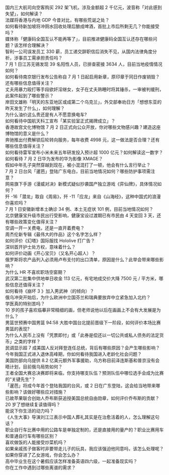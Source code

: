 国内三大航司向空客购买 292 架飞机，涉及金额超 2 千亿元，波音称「对此感到失望」，如何解读？  
法媒将香港与内地 GDP 今昔对比，有哪些荒诞之处？  
如何看待新加坡将冲厕水回收处理后酿成啤酒，首批上市后所剩无几？你能接受吗？  
媒体称「健康码全国互认不能再等了」，目前推进健康码全国互认还存在哪些问题？该怎样合理解决？  
智利一公司误发员工 330 薪，员工递交辞职信后消失不见，从国内法律角度分析，涉事员工需承担责任吗？  
7 月 1 日江苏无锡发现 39 名阳性人员，已排查密接 3634 人，目前当地疫情情况如何？  
如何看待南京银行发布公告称自 7 月 1 日起启用新章，原印章于同日作废销毁？还有哪些信息值得关注？  
丈夫用暴力殴打等手段欲奸淫继女，女子在丈夫熟睡时将其锤杀，一审被判缓刑，此案件起到了哪些警示？  
岸田文雄称「明天的东亚地区或成第二个乌克兰」，外交部奉劝日方「想想东亚的昨天发生了什么」，如何理解？  
为什么油价这么贵还是有人不愿意换电车?  
​如何看待中国航天科工宣布「某实验室正式揭牌成立」？  
香港故宫文化博物馆 7 月 2 日正式向公众开放，你对哪些文物感兴趣？建造这座博物馆的意义是什么？  
奔驰推出付费解锁后轮转向服务，每年收费 4998 元，这一做法是否合理？还有哪些信息值得关注？  
如何看待雷军宣布小米未来五年研发投入预计超 1000 亿元？如何解读这一数字？  
如何看待 7 月 2 日华为发布的华为影像 XMAGE？  
假如中年孔子突然穿越到现在，被小混混打了一顿，他会有什么言行举止？  
7 月 2 日台风「暹芭」登陆广东电白，目前当地情况如何？哪些防护事项需注意？  
网易旗下手游《漫威对决》新模式疑似抄袭国产独立游戏《弈仙牌》，具体情况如何？  
歼 -16「潜龙」取自《周易》，歼 -11「应龙」来自《山海经》，这种中国式的浪漫你喜欢吗？  
7 月 1 日安徽新增本土确诊 34 例、本土无症状 101 例，目前当地情况如何？  
北京健康宝升级市民出行受影响，健康宝设过渡期已有市民由 4 天变回 3 天，还有哪些政策变化值得关注？  
空调一开一关费电，还是一直开着费电？  
周杰伦新专辑《最伟大的作品》这个名字怎么样？  
如何评价《幻塔》国际服找 Hololive 打广告？  
深圳首开护士处方权，意味着什么？  
如何评价动画《开心宝贝》（又名开心超人）？  
俄罗斯将农产品列入必须用卢布支付的出口清单，原因是什么？此举会带来哪些影响？  
为什么 HR 不喜欢职场空窗期？  
武汉第二批集中供地单日收金 113 亿元，有宅地成交价大降 7500 元 / 平方米，哪些信息还值得关注？  
如何看待《崩坏 3 》加入男武神（的倾向）？  
俄乌冲突开始后，为什么欧洲中立国芬兰和瑞典要放弃中立紧急加入北约？  
学医真的特别苦吗？  
10 岁的孩子喜欢临摹非常精细的画，但老师说他以后在画画上不会有大发展是为什么？  
男篮世预赛中国男篮 94:58 大胜中国台北提前晋级下一阶段，如何评价本场比赛男篮的表现?  
为什么人民币上没有「凭票即付」或「此券是偿还以一切公共或私人债务的法定货币」之类的字样？  
民调显示超 7 成美国人反对拜登连任总统，背后有哪些原因？会产生哪些影响？  
今年我国正式进入退休高峰期，你如何看待我国进入老龄化社会问题？  
美国防部向乌提供 8.2 亿美元额外军事援助，乌方称目前泽连斯基和普京没有会晤计划，目前俄乌局势如何？  
王者全国大赛总决赛即将来临，你支持哪支队伍？预测队伍中哪位选手会成为比赛的“关键先生“？  
「暹芭」将成今年首个登陆我国的台风，或 2 日在广东登陆，这会给当地带来哪些影响？该做好哪些应对措施？  
已故苹果联合创始人乔布斯获追授美国总统自由勋章，如何评价乔布斯的贡献？  
20 岁了想继续复读值得吗？  
能说下你生活的动力吗？  
《人生大事》导演刘江江表示中国人葬礼其实是在治愈活着的人，怎么理解这句话？  
职业自行车比赛中用的公路车是单独定制的，还是直接用的量产的？职业比赛用车和普通自行车有哪些区别？  
喜欢做饭的人能接受炒菜机吗？  
如果亲戚孩子做客时非要带走儿子的玩具，我应该强迫他同意吗，该怎么处理呢？  
如果你穿进了乙女游戏，你会怎么办？  
高中毕业生在这个暑假应该怎样准备英语四六级，一起准备现实吗？  
你在工作中遇到过哪些离谱的需求？  
